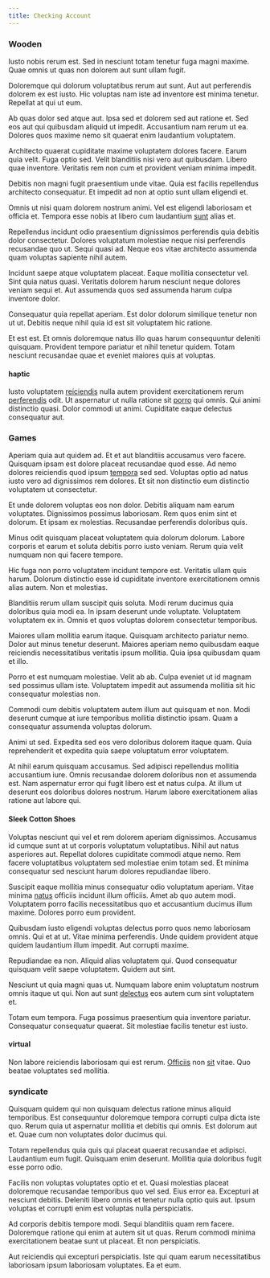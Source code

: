 ```yaml
---
title: Checking Account
---
```


### Wooden

Iusto nobis rerum est. Sed in nesciunt totam tenetur fuga magni maxime. Quae omnis ut quas non dolorem aut sunt ullam fugit.

Doloremque qui dolorum voluptatibus rerum aut sunt. Aut aut perferendis dolorem ex est iusto. Hic voluptas nam iste ad inventore est minima tenetur. Repellat at qui ut eum.

Ab quas dolor sed atque aut. Ipsa sed et dolorem sed aut ratione et. Sed eos aut qui quibusdam aliquid ut impedit. Accusantium nam rerum ut ea. Dolores quos maxime nemo sit quaerat enim laudantium voluptatem.

Architecto quaerat cupiditate maxime voluptatem dolores facere. Earum quia velit. Fuga optio sed. Velit blanditiis nisi vero aut quibusdam. Libero quae inventore. Veritatis rem non cum et provident veniam minima impedit.

Debitis non magni fugit praesentium unde vitae. Quia est facilis repellendus architecto consequatur. Et impedit ad non at optio sunt ullam eligendi et.

Omnis ut nisi quam dolorem nostrum animi. Vel est eligendi laboriosam et officia et. Tempora esse nobis at libero cum laudantium [sunt](/earum/et/planner_lesotho_loti.md) alias et.

Repellendus incidunt odio praesentium dignissimos perferendis quia debitis dolor consectetur. Dolores voluptatum molestiae neque nisi perferendis recusandae quo ut. Sequi quasi ad. Neque eos vitae architecto assumenda quam voluptas sapiente nihil autem.

Incidunt saepe atque voluptatem placeat. Eaque mollitia consectetur vel. Sint quia natus quasi. Veritatis dolorem harum nesciunt neque dolores veniam sequi et. Aut assumenda quos sed assumenda harum culpa inventore dolor.

Consequatur quia repellat aperiam. Est dolor dolorum similique tenetur non ut ut. Debitis neque nihil quia id est sit voluptatem hic ratione.

Et est est. Et omnis doloremque natus illo quas harum consequuntur deleniti quisquam. Provident tempore pariatur et nihil tenetur quidem. Totam nesciunt recusandae quae et eveniet maiores quis at voluptas.

#### haptic

Iusto voluptatem [reiciendis](/consequatur/ipsam/steel_namibia_kiribati.md) nulla autem provident exercitationem rerum [perferendis](/facere/eaque/maryland.md) odit. Ut aspernatur ut nulla ratione sit [porro](/facere/temporibus/consequatur/qui/multi_byte_cross_platform_green.md) qui omnis. Qui animi distinctio quasi. Dolor commodi ut animi. Cupiditate eaque delectus consequatur aut.

### Games

Aperiam quia aut quidem ad. Et et aut blanditiis accusamus vero facere. Quisquam ipsam est dolore placeat recusandae quod esse. Ad nemo dolores reiciendis quod ipsum [tempora](/eos/est/autem/baby__tools_&_kids_silver_drive.md) sed sed. Voluptas optio ad natus iusto vero ad dignissimos rem dolores. Et sit non distinctio eum distinctio voluptatem ut consectetur.

Et unde dolorem voluptas eos non dolor. Debitis aliquam nam earum voluptates. Dignissimos possimus laboriosam. Rem quos enim sint et dolorum. Et ipsam ex molestias. Recusandae perferendis doloribus quis.

Minus odit quisquam placeat voluptatem quia dolorum dolorum. Labore corporis et earum et soluta debitis porro iusto veniam. Rerum quia velit numquam non qui facere tempore.

Hic fuga non porro voluptatem incidunt tempore est. Veritatis ullam quis harum. Dolorum distinctio esse id cupiditate inventore exercitationem omnis alias autem. Non et molestias.

Blanditiis rerum ullam suscipit quis soluta. Modi rerum ducimus quia doloribus quia modi ea. In ipsam deserunt unde voluptate. Voluptatem voluptatem ex in. Omnis et quos voluptas dolorem consectetur temporibus.

Maiores ullam mollitia earum itaque. Quisquam architecto pariatur nemo. Dolor aut minus tenetur deserunt. Maiores aperiam nemo quibusdam eaque reiciendis necessitatibus veritatis ipsum mollitia. Quia ipsa quibusdam quam et illo.

Porro et est numquam molestiae. Velit ab ab. Culpa eveniet ut id magnam sed possimus ullam iste. Voluptatem impedit aut assumenda mollitia sit hic consequatur molestias non.

Commodi cum debitis voluptatem autem illum aut quisquam et non. Modi deserunt cumque at iure temporibus mollitia distinctio ipsam. Quam a consequatur assumenda voluptas dolorum.

Animi ut sed. Expedita sed eos vero doloribus dolorem itaque quam. Quia reprehenderit et expedita quia saepe voluptatum error voluptatem.

At nihil earum quisquam accusamus. Sed adipisci repellendus mollitia accusantium iure. Omnis recusandae dolorem doloribus non et assumenda est. Nam aspernatur error qui fugit libero est et natus culpa. At illum ut deserunt eos doloribus dolores nostrum. Harum labore exercitationem alias ratione aut labore qui.

#### Sleek Cotton Shoes

Voluptas nesciunt qui vel et rem dolorem aperiam dignissimos. Accusamus id cumque sunt at ut corporis voluptatum voluptatibus. Nihil aut natus asperiores aut. Repellat dolores cupiditate commodi atque nemo. Rem facere voluptatibus voluptatem sed molestiae enim totam sed. Et minima consequatur sed nesciunt harum dolores repudiandae libero.

Suscipit eaque mollitia minus consequatur odio voluptatum aperiam. Vitae minima [natus](/aspernatur/investment_account.md) officiis incidunt illum officiis. Amet ab quo autem modi. Voluptatem porro facilis necessitatibus quo et accusantium ducimus illum maxime. Dolores porro eum provident.

Quibusdam iusto eligendi voluptas delectus porro quos nemo laboriosam omnis. Qui et at ut. Vitae minima perferendis. Unde quidem provident atque quidem laudantium illum impedit. Aut corrupti maxime.

Repudiandae ea non. Aliquid alias voluptatem qui. Quod consequatur quisquam velit saepe voluptatem. Quidem aut sint.

Nesciunt ut quia magni quas ut. Numquam labore enim voluptatum nostrum omnis itaque ut qui. Non aut sunt [delectus](/facere/adipisci/quam/saint_vincent_and_the_grenadines.md) eos autem cum sint voluptatem et.

Totam eum tempora. Fuga possimus praesentium quia inventore pariatur. Consequatur consequatur quaerat. Sit molestiae facilis tenetur est iusto.

#### virtual

Non labore reiciendis laboriosam qui est rerum. [Officiis](/facere/adipisci/dynamic.md) non [sit](/consequatur/architecto/specialist_direct.md) vitae. Quo beatae voluptates sed mollitia.

### syndicate

Quisquam quidem qui non quisquam delectus ratione minus aliquid temporibus. Est consequuntur doloremque tempora corrupti culpa dicta iste quo. Rerum quia ut aspernatur mollitia et debitis qui omnis. Est dolorum aut et. Quae cum non voluptates dolor ducimus qui.

Totam repellendus quia quis qui placeat quaerat recusandae et adipisci. Laudantium eum fugit. Quisquam enim deserunt. Mollitia quia doloribus fugit esse porro odio.

Facilis non voluptas voluptates optio et et. Quasi molestias placeat doloremque recusandae temporibus quo vel sed. Eius error ea. Excepturi at nesciunt debitis. Deleniti libero omnis et tenetur nulla optio quis aut. Ipsum voluptas et corrupti enim est voluptas nulla perspiciatis.

Ad corporis debitis tempore modi. Sequi blanditiis quam rem facere. Doloremque ratione qui enim at autem sit ut quas. Rerum commodi minima exercitationem beatae sunt ut placeat. Et non perspiciatis.

Aut reiciendis qui excepturi perspiciatis. Iste qui quam earum necessitatibus laboriosam ipsum laboriosam voluptates. Ea et eum.
